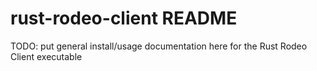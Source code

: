 # rust-rodeo-client README

TODO:  put general install/usage documentation here for the Rust Rodeo Client executable